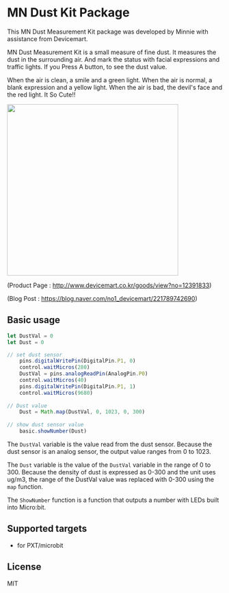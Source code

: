 # MN Dust Kit Package
This MN Dust Measurement Kit package was developed by Minnie with assistance from Devicemart.

MN Dust Measurement Kit is a small measure of fine dust. It measures the dust in the surrounding air. And mark the status with facial expressions and traffic lights.
If you Press A button, to see the dust value.

When the air is clean, a smile and a green light. When the air is normal, a blank expression and a yellow light. When the air is bad, the devil's face and the red light. It So Cute!!

<img src="https://blogfiles.pstatic.net/MjAyMDAzMjBfMjY5/MDAxNTg0NjgyNDg4MzA2.Fvmdz0sHoCWtDddgq0521DqDbU9fDJahBM1UYJ6GE8kg.yPhVd_ialyJNzNJ8qXEByThayRESPwPmZqLsvVOOc7kg.PNG.no1_devicemart/icon.png?type=w1" width="400px" style="align:center"></img>

    
(Product Page : http://www.devicemart.co.kr/goods/view?no=12391833)

(Blog Post : https://blog.naver.com/no1_devicemart/221789742690)


## Basic usage

```JavaScript
let DustVal = 0
let Dust = 0 

// set dust sensor
    pins.digitalWritePin(DigitalPin.P1, 0)
    control.waitMicros(280)
    DustVal = pins.analogReadPin(AnalogPin.P0)
    control.waitMicros(40)
    pins.digitalWritePin(DigitalPin.P1, 1)
    control.waitMicros(9680)
    
// Dust value
    Dust = Math.map(DustVal, 0, 1023, 0, 300)
    
// show dust sensor value
    basic.showNumber(Dust)
```

The ``DustVal`` variable is the value read from the dust sensor. Because the dust sensor is an analog sensor, the output value ranges from 0 to 1023.

The ``Dust`` variable is the value of the ``DustVal`` variable in the range of 0 to 300. Because the density of dust is expressed as 0-300 and the unit uses ug/m3, the range of the DustVal value was replaced with 0-300 using the ``map`` function.

The ``ShowNumber`` function is a function that outputs a number with LEDs built into Micro:bit.


## Supported targets

* for PXT/microbit

## License

MIT


